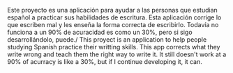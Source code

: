 Este proyecto es una aplicación para ayudar a las personas que estudian español a practicar sus habilidades de escritura. Esta aplicación corrige lo que escriben mal y les enseña la forma correcta de escribirlo. Todavía no funciona a un 90% de acuracidad es como un 30%, pero si sigo desarrollándolo, puede./ This proyect is an application to help people studying Spanish practice their writting skills. This app corrects what they write wrong and teach them the right way to write it. It still doesn't work at a 90% of acurracy is like a 30%, but if I continue developing it, it can.
